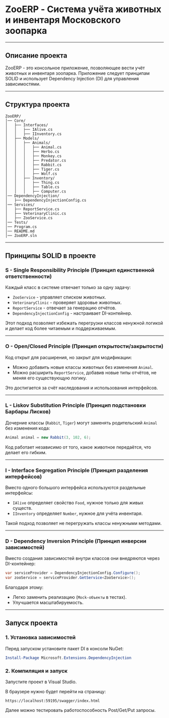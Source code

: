 # ZooERP - Система учёта животных и инвентаря Московского зоопарка

---

## Описание проекта
ZooERP - это консольное приложение, позволяющее вести учёт животных и инвентаря зоопарка.
Приложение следует принципам SOLID и использует Dependency Injection (DI) для управления зависимостями.

---

## Структура проекта
```plaintext
ZooERP/
│── Core/
│   ├── Interfaces/
│   │   ├── IAlive.cs
│   │   ├── IInventory.cs
│   ├── Models/
│   │   ├── Animals/
│   │   │   ├── Animal.cs
│   │   │   ├── Herbo.cs
│   │   │   ├── Monkey.cs
│   │   │   ├── Predator.cs
│   │   │   ├── Rabbit.cs
│   │   │   ├── Tiger.cs
│   │   │   ├── Wolf.cs
│   │   ├── Inventory/
│   │   │   ├── Thing.cs
│   │   │   ├── Table.cs
│   │   │   ├── Computer.cs
│── DependencyInjection/
│   ├── DependencyInjectionConfig.cs
│── Services/
│   ├── ReportService.cs
│   ├── VeterinaryClinic.cs
│   ├── ZooService.cs
│── Tests/
│── Program.cs
│── README.md
│── ZooERP.sln
```
---

## Принципы SOLID в проекте
### S - Single Responsibility Principle (Принцип единственной ответственности)
Каждый класс в системе отвечает только за одну задачу:
- `ZooService` - управляет списком животных.
- `VeterinaryClinic` - проверяет здоровье животных.
- `ReportService` - отвечает за генерацию отчётов.
- `DependencyInjectionConfig` - настраивает DI-контейнер.

Этот подход позволяет избежать перегрузки классов ненужной логикой и делает код более читаемым и поддерживаемым.

---

### O - Open/Closed Principle (Принцип открытости/закрытости)
Код открыт для расширения, но закрыт для модификации:
- Можно добавить новые классы животных без изменения `Animal`.
- Можно расширить `ReportService`, добавив новые типы отчётов, не меняя его существующую логику.

Это достигается за счёт наследования и использования интерфейсов.

---

### L - Liskov Substitution Principle (Принцип подстановки Барбары Лисков)
Дочерние классы (`Rabbit`, `Tiger`) могут заменять родительский `Animal` без изменения кода:
```csharp
Animal animal = new Rabbit(3, 102, 6);
```
Код работает независимо от того, какое животное передаётся, что делает его гибким.

---

### I - Interface Segregation Principle (Принцип разделения интерфейсов)
Вместо одного большого интерфейса используются раздельные интерфейсы:
- `IAlive` определяет свойство `Food`, нужное только для живых существ.
- `IInventory` определяет `Number`, нужное для учёта инвентаря.

Такой подход позволяет не перегружать классы ненужными методами.

---

### D - Dependency Inversion Principle (Принцип инверсии зависимостей)
Вместо создания зависимостей внутри классов они внедряются через DI-контейнер:
```csharp
var serviceProvider = DependencyInjectionConfig.Configure();
var zooService = serviceProvider.GetService<ZooService>();
```
Благодаря этому:
- Легко заменить реализацию (`Mock-объекты` в тестах).
- Улучшается масштабируемость.

---

## Запуск проекта
### 1. Установка зависимостей
Перед запуском установите пакет DI в консоли NuGet:
```powershell
Install-Package Microsoft.Extensions.DependencyInjection
```

### 2. Компиляция и запуск
Запустите проект в Visual Studio.

В браузере нужно будет перейти на страницу:
```
https://localhost:59195/swagger/index.html
```
Далее можно тестировать работоспособность Post/Get/Put запросы.

